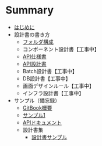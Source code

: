 # Summary

* [はじめに](./README.md)
* 設計書の書き方
	* [フォルダ構成](./md/folder_rule.md)
	* コンポーネント設計書【工事中】
	* [API仕様書](./md/api_spec_rule.md)
	* [API設計書](./md/api_process_rule.md)
	* Batch設計書【工事中】
	* DB設計書【工事中】
	* 画面デザインルール【工事中】
	* インフラ設計書【工事中】
* サンプル（備忘録）
	* [GitBook概要](./md/toygitbook.md)
	* [サンプル1](./md/sample1.md)
	* [APIドキュメント](./md/apidoc.md)
	* 設計書集
		* [設計書サンプル](./md/test/sample2.md)

